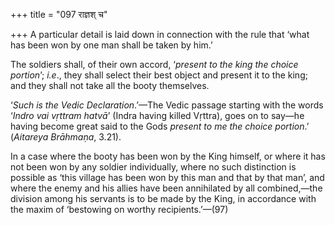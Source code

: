 +++
title = "097 राज्ञश् च"

+++
A particular detail is laid down in connection with the rule that ‘what
has been won by one man shall be taken by him.’

The soldiers shall, of their own accord, ‘*present to the king the
choice portion*’; *i.e*., they shall select their best object and
present it to the king; and they shall not take all the booty
themselves.

‘*Such is the Vedic Declaration*.’—The Vedic passage starting with the
words ‘*Indro vai vṛttram hatvā*’ (Indra having killed Vṛttra), goes on
to say—he having become great said to the Gods *present to me the choice
portion*.’ (*Aitareya Brāhmaṇa*, 3.21).

In a case where the booty has been won by the King himself, or where it
has not been won by any soldier individually, where no such distinction
is possible as ‘this village has been won by this man and that by that
man’, and where the enemy and his allies have been annihilated by all
combined,—the division among his servants is to be made by the King, in
accordance with the maxim of ‘bestowing on worthy recipients.’—(97)


